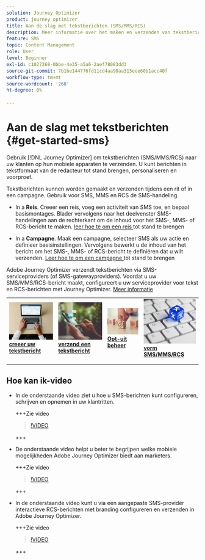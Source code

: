 ```yaml
---
solution: Journey Optimizer
product: journey optimizer
title: Aan de slag met tekstberichten (SMS/MMS/RCS)
description: Meer informatie over het maken en verzenden van tekstberichten in Journey Optimizer
feature: SMS
topic: Content Management
role: User
level: Beginner
exl-id: c1027268-0bbe-4e35-a5a6-2aef78083dd3
source-git-commit: 7b1be144776fd11cd4aa90aa315eee60b1acc40f
workflow-type: tm+mt
source-wordcount: '268'
ht-degree: 0%

---
```


# Aan de slag met tekstberichten {#get-started-sms}

Gebruik [!DNL Journey Optimizer] om tekstberichten (SMS/MMS/RCS) naar uw klanten op hun mobiele apparaten te verzenden. U kunt berichten in tekstformaat van de redacteur tot stand brengen, personaliseren en voorproef.

Tekstberichten kunnen worden gemaakt en verzonden tijdens een rit of in een campagne. Gebruik voor SMS, MMS en RCS de SMS-handeling.

* In a **Reis**. Creeer een reis, voeg een activiteit van SMS toe, en bepaal basismontages. Blader vervolgens naar het deelvenster SMS-handelingen aan de rechterkant om de inhoud voor het SMS-, MMS- of RCS-bericht te maken. [ leer hoe te om een reis ](../building-journeys/journey-gs.md) tot stand te brengen

* In a **Campagne**. Maak een campagne, selecteer SMS als uw actie en definieer basisinstellingen. Vervolgens bewerkt u de inhoud van het bericht om het SMS-, MMS- of RCS-bericht te definiëren dat u wilt verzenden. [ Leer hoe te om een campagne ](../campaigns/create-campaign.md#configure) tot stand te brengen

Adobe Journey Optimizer verzendt tekstberichten via SMS-serviceproviders (of SMS-gatewayproviders). Voordat u uw SMS/MMS/RCS-bericht maakt, configureert u uw serviceprovider voor tekst en RCS-berichten met Journey Optimizer. [Meer informatie](sms-configuration.md)

<table style="table-layout:fixed"><tr style="border: 0;">
<td>
<a href="create-sms.md">
<img alt="Lood" src="../assets/do-not-localize/sms-create.jpeg">
</a>
<div><a href="create-sms.md"><strong> creeer uw tekstbericht </strong>
</div>
<p>
</td>
<td>
<a href="send-sms.md">
<img alt="Onfrequent" src="../assets/do-not-localize/sms-sending.jpg">
</a>
<div>
<a href="send-sms.md"><strong> verzend een tekstbericht </strong></a>
</div>
<p></td>
<td>
<a href="sms-opt-out.md">
<img alt="Validatie" src="../assets/do-not-localize/sms-opt-out.jpg">
</a>
<div>
<a href="sms-opt-out.md"><strong> Opt-uit beheer </strong></a>
</div>
<p>
</td>
<td>
<a href="sms-configuration.md">
<img alt="Validatie" src="../assets/do-not-localize/sms-config.jpg">
</a>
<div>
<a href="sms-configuration.md"><strong> vorm SMS/MMS/RCS </strong></a>
</div>
<p>
</td>
</tr></table>

## Hoe kan ik-video

* In de onderstaande video ziet u hoe u SMS-berichten kunt configureren, schrijven en opnemen in uw klantritten.

  +++Zie video

  >[!VIDEO](https://video.tv.adobe.com/v/3420509?learn=on)

  +++

* De onderstaande video helpt u beter te begrijpen welke mobiele mogelijkheden Adobe Journey Optimizer biedt aan marketers.


  +++Zie video

  >[!VIDEO](https://video.tv.adobe.com/v/3426021?quality=12&learn=on)

  +++

* In de onderstaande video kunt u via een aangepaste SMS-provider interactieve RCS-berichten met branding configureren en verzenden in Adobe Journey Optimizer.


  +++Zie video

  >[!VIDEO](https://video.tv.adobe.com/v/3464755)

  +++
